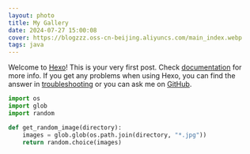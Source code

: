 ```yaml
---
layout: photo
title: My Gallery
date: 2024-07-27 15:00:08
cover: https://blogzzz.oss-cn-beijing.aliyuncs.com/main_index.webp
tags: java
---
```

Welcome to [Hexo](https://hexo.io/)! This is your very first post. Check [documentation](https://hexo.io/docs/) for more info. If you get any problems when using Hexo, you can find the answer in [troubleshooting](https://hexo.io/docs/troubleshooting.html) or you can ask me on [GitHub](https://github.com/hexojs/hexo/issues).

```python
import os
import glob
import random

def get_random_image(directory):
    images = glob.glob(os.path.join(directory, "*.jpg"))
    return random.choice(images)

```